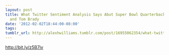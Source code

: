 ```yaml
---
layout: post
title: What Twitter Sentiment Analysis Says Abut Super Bowl Quarterbacks Eli Manning
  and Tom Brady
date: '2012-02-02T18:44:00-08:00'
tags: 
tumblr_url: http://alexhwilliams.tumblr.com/post/16955062354/what-twitter-sentiment-analysis-says-abut-super-bowl
---
```

<p><a href="http://bit.ly/z5B7iv">http://bit.ly/z5B7iv</a></p>
